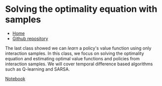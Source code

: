 # Solving the optimality equation with samples

* [Home](https://supaerodatascience.github.io/reinforcement-learning/)
* [Github repository](https://github.com/SupaeroDataScience/reinforcement-learning/)

The last class showed we can *learn* a policy's value function using only interaction samples. In this class, we focus on solving the optimality equation and estimating optimal value functions and policies from interaction samples. We will cover temporal difference based algorithms such as Q-learning and SARSA.

[Notebook](https://github.com/SupaeroDataScience/reinforcement-learning/blob/master/notebooks/RL4%20-%20Control%20problems%2C%20model-free%20Policy%20Optimization.ipynb)

